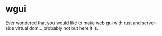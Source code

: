 # wgui

Ever wondered that you would like to make web gui with rust and server-side virtual dom... probably not but here it is.
